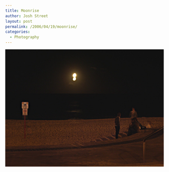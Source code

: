 ```yaml
---
title: Moonrise
author: Josh Street
layout: post
permalink: /2006/04/19/moonrise/
categories:
  - Photography
---
```

![Moon rise][1]

 [1]: /blog/wp-content/2006/04/moonrise.jpg